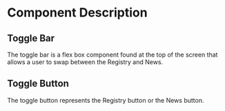 # Component Description

## Toggle Bar

The toggle bar is a flex box component found at the top of the screen that allows a user to swap between the Registry and News.

## Toggle Button

The toggle button represents the Registry button or the News button.
